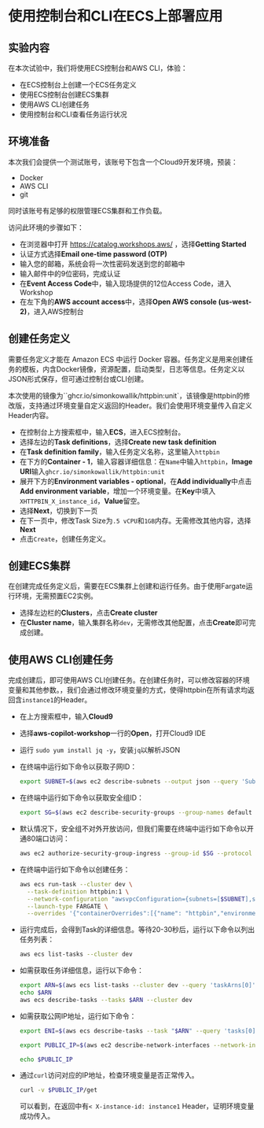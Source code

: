 # 使用控制台和CLI在ECS上部署应用

## 实验内容

在本次试验中，我们将使用ECS控制台和AWS CLI，体验：
* 在ECS控制台上创建一个ECS任务定义
* 使用ECS控制台创建ECS集群
* 使用AWS CLI创建任务
* 使用控制台和CLI查看任务运行状况

## 环境准备

本次我们会提供一个测试账号，该账号下包含一个Cloud9开发环境，预装：

* Docker
* AWS CLI
* git

同时该账号有足够的权限管理ECS集群和工作负载。

访问此环境的步骤如下：

* 在浏览器中打开 https://catalog.workshops.aws/ ，选择**Getting Started**
* 认证方式选择**Email one-time password (OTP)**
* 输入您的邮箱，系统会将一次性密码发送到您的邮箱中
* 输入邮件中的9位密码，完成认证
* 在**Event Access Code**中，输入现场提供的12位Access Code，进入Workshop
* 在左下角的**AWS account access**中，选择**Open AWS console (us-west-2)**，进入AWS控制台


## 创建任务定义

需要任务定义才能在 Amazon ECS 中运行 Docker 容器。任务定义是用来创建任务的模板，内含Docker镜像，资源配置，启动类型，日志等信息。任务定义以JSON形式保存，但可通过控制台或CLI创建。

本次使用的镜像为``ghcr.io/simonkowallik/httpbin:unit`，该镜像是httpbin的修改版，支持通过环境变量自定义返回的Header。我们会使用环境变量传入自定义Header内容。

* 在控制台上方搜索框中，输入**ECS**，进入ECS控制台。
* 选择左边的**Task definitions**，选择**Create new task definition**
* 在**Task definition family**，输入任务定义名称，这里输入`httpbin`
* 在下方的**Container - 1**，输入容器详细信息：在`Name`中输入`httpbin`，**Image URI**输入`ghcr.io/simonkowallik/httpbin:unit`
* 展开下方的**Environment variables - optional**，在**Add individually**中点击**Add environment variable**，增加一个环境变量。在**Key**中填入`XHTTPBIN_X_instance_id`，**Value**留空。
* 选择**Next**，切换到下一页
* 在下一页中，修改Task Size为`.5 vCPU`和`1GB`内存。无需修改其他内容，选择**Next**
* 点击`Create`，创建任务定义。

## 创建ECS集群
在创建完成任务定义后，需要在ECS集群上创建和运行任务。由于使用Fargate运行环境，无需预置EC2实例。

* 选择左边栏的**Clusters**，点击**Create cluster**
* 在**Cluster name**，输入集群名称`dev`，无需修改其他配置，点击**Create**即可完成创建。

## 使用AWS CLI创建任务

完成创建后，即可使用AWS CLI创建任务。在创建任务时，可以修改容器的环境变量和其他参数。，我们会通过修改环境变量的方式，使得httpbin在所有请求均返回含`instance1`的Header。

* 在上方搜索框中，输入**Cloud9**
* 选择**aws-copilot-workshop**一行的**Open**，打开Cloud9 IDE
* 运行 `sudo yum install jq -y`，安装`jq`以解析JSON
* 在终端中运行如下命令以获取子网ID：

  ```bash
  export SUBNET=$(aws ec2 describe-subnets --output json --query 'Subnets[*].SubnetId' | jq -r .[0]); echo $SUBNET
  ```

* 在终端中运行如下命令以获取安全组ID：

  ```bash
  export SG=$(aws ec2 describe-security-groups --group-names default --query 'SecurityGroups[*].[GroupId]' | jq -r .[0][0]); echo $SG
  ```

* 默认情况下，安全组不对外开放访问，但我们需要在终端中运行如下命令以开通80端口访问：

  ```bash
  aws ec2 authorize-security-group-ingress --group-id $SG --protocol tcp --port 80 --cidr 0.0.0.0/0
  ```

* 在终端中运行如下命令以创建任务：
  ```bash
  aws ecs run-task --cluster dev \
    --task-definition httpbin:1 \
    --network-configuration "awsvpcConfiguration={subnets=[$SUBNET],securityGroups=[$SG],assignPublicIp=ENABLED}" \
    --launch-type FARGATE \
    --overrides '{"containerOverrides":[{"name": "httpbin","environment":[{"name":"XHTTPBIN_X_instance_id","value":"instance1"}]}]}'
  ```

* 运行完成后，会得到Task的详细信息。等待20-30秒后，运行以下命令以列出任务列表：

  ```bash
  aws ecs list-tasks --cluster dev
  ```

* 如需获取任务详细信息，运行以下命令：

  ```bash
  export ARN=$(aws ecs list-tasks --cluster dev --query 'taskArns[0]' --output text)
  echo $ARN
  aws ecs describe-tasks --tasks $ARN --cluster dev
  ```

* 如需获取公网IP地址，运行如下命令：
  ```bash
  export ENI=$(aws ecs describe-tasks --task "$ARN" --query 'tasks[0].attachments[0].details[?name==`networkInterfaceId`].value' --cluster dev --output text)

  export PUBLIC_IP=$(aws ec2 describe-network-interfaces --network-interface-ids "$ENI" --query 'NetworkInterfaces[0].Association.PublicIp' --output text)

  echo $PUBLIC_IP
  ```

* 通过`curl`访问对应的IP地址，检查环境变量是否正常传入。

  ```bash
  curl -v $PUBLIC_IP/get
  ```

  可以看到，在返回中有`< X-instance-id: instance1` Header，证明环境变量成功传入。
